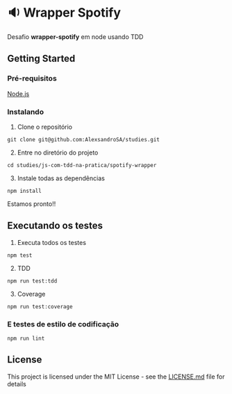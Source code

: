 # :sound: Wrapper Spotify

Desafio __wrapper-spotify__ em node usando TDD

## Getting Started

### Pré-requisitos

[Node.js](https://nodejs.org/en/)

### Instalando

1. Clone o repositório
```
git clone git@github.com:AlexsandroSA/studies.git
```

2. Entre no diretório do projeto
```
cd studies/js-com-tdd-na-pratica/spotify-wrapper
```

3. Instale todas as dependências

```
npm install
```

Estamos pronto!!

## Executando os testes


1. Executa todos os testes
```
npm test
```

2. TDD
```
npm run test:tdd
```

3. Coverage
```
npm run test:coverage
```

### E testes de estilo de codificação

```
npm run lint
```

## License

This project is licensed under the MIT License - see the [LICENSE.md](LICENSE.md) file for details
